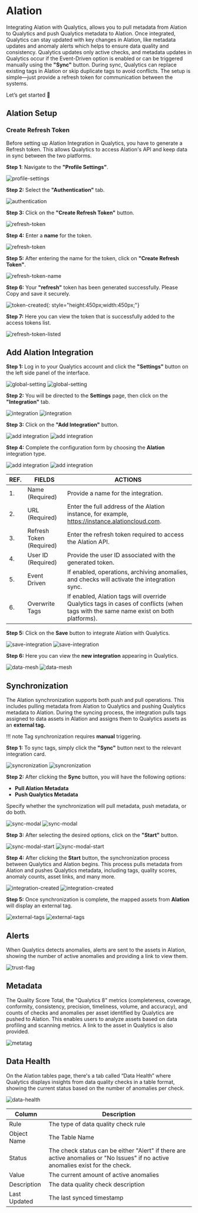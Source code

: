 # Alation

Integrating Alation with Qualytics, allows you to pull metadata from Alation to Qualytics and push Qualytics metadata to Alation. Once integrated, Qualytics can stay updated with key changes in Alation, like metadata updates and anomaly alerts which helps to ensure data quality and consistency. Qualytics updates only active checks, and metadata updates in Qualytics occur if the Event-Driven option is enabled or can be triggered manually using the **"Sync"** button. During sync, Qualytics can replace existing tags in Alation or skip duplicate tags to avoid conflicts. The setup is simple—just provide a refresh token for communication between the systems.

Let’s get started 🚀

## Alation Setup

### Create Refresh Token

Before setting up Alation Integration in Qualytics, you have to generate a Refresh token. This allows Qualytics to access Alation's API and keep data in sync between the two platforms.

**Step 1**: Navigate to the **"Profile Settings"**.

![profile-settings](../../assets/integrations/alation/alation-profile-settings-1.png)

**Step 2:** Select the **"Authentication"** tab.

![authentication](../../assets/integrations/alation/alation-authentication-tab-2.png)

**Step 3:** Click on the **"Create Refresh Token"** button.

![refresh-token](../../assets/integrations/alation/alation-refresh-token-3.png)

**Step 4:** Enter a **name** for the token.

![refresh-token](../../assets/integrations/alation/qualytics-alation-refresh-token-4.png)

**Step 5:** After entering the name for the token, click on **"Create Refresh Token"**.

![refresh-token-name](../../assets/integrations/alation/alation-refresh-token-name-5.png)

**Step 6:** Your **"refresh"** token has been generated successfully. Please Copy and save it securely.

![token-created](../../assets/integrations/alation/alation-token-created-6.png){: style="height:450px;width:450px;"}

**Step 7:** Here you can view the token that is successfully added to the access tokens list.

![refresh-token-listed](../../assets/integrations/alation/alation-refresh-token-listed-7.png)

## Add Alation Integration

**Step 1:**  Log in to your Qualytics account and click the **"Settings"** button on the left side panel of the interface.

![global-setting](../../assets/integrations/alation/global-setting-light-8.png#only-light)
![global-setting](../../assets/integrations/alation/global-setting-dark-8.png#only-dark)

**Step 2:** You will be directed to the **Settings** page, then click on the **"Integration"** tab.

![integration](../../assets/integrations/alation/qualytics-alation-integration-light-9.png#only-light)
![integration](../../assets/integrations/alation/qualytics-alation-integration-dark-9.png#only-dark)

**Step 3:** Click on the **"Add Integration"** button.

![add integration](../../assets/integrations/alation/add-integration-light-10.png#only-light)
![add integration](../../assets/integrations/alation/add-integration-dark-10.png#only-dark)

**Step 4:** Complete the configuration form by choosing the **Alation** integration type.

![add integration](../../assets/integrations/alation/qualytics-add-integration-light-11.png#only-light)
![add integration](../../assets/integrations/alation/qualytics-add-integration-dark-11.png#only-dark)

|REF.|FIELDS |ACTIONS|
| ---| ----- | ----- |
| 1️. |Name (Required)| Provide a name for the integration. |
| 2. | URL (Required) | Enter the full address of the Alation instance, for example,  https://instance.alationcloud.com. |
| 3. | Refresh Token (Required) | Enter the refresh token required to access the Alation API. |
| 4. | User ID (Required) | Provide the user ID associated with the generated token. |
| 5. | Event Driven | If enabled, operations, archiving anomalies, and checks will activate the integration sync. |
| 6. | Overwrite Tags | If enabled, Alation tags will override Qualytics tags in cases of conflicts (when tags with the same name exist on both platforms). |

**Step 5:** Click on the **Save** button to integrate Alation with Qualytics. 

![save-integration](../../assets/integrations/alation/qualytics-add-integration-save-light-13.png#only-light)
![save-integration](../../assets/integrations/alation/qualytics-add-integration-save-dark-12.png#only-dark)

**Step 6:** Here you can view the **new integration** appearing in Qualytics.

![data-mesh](../../assets/integrations/alation/alation-data-mesh-light-13.png#only-light)
![data-mesh](../../assets/integrations/alation/alation-data-mesh-dark-13.png#only-dark)
                 
## Synchronization

The Alation synchronization supports both push and pull operations. This includes pulling metadata from Alation to Qualytics and pushing Qualytics metadata to Alation. During the syncing process, the integration pulls tags assigned to data assets in Alation and assigns them to Qualytics assets as an **external tag.**

!!! note 
    Tag synchronization requires **manual** triggering.


**Step 1:** To sync tags, simply click the **"Sync"** button next to the relevant integration card.

![syncronization](../../assets/integrations/alation/alation-syncronization-light-14.png#only-light)
![syncronization](../../assets/integrations/alation/alation-syncronization-dark-14.png#only-dark)

**Step 2:** After clicking the **Sync** button, you will have the following options:

- **Pull Alation Metadata**  
- **Push Qualytics Metadata**

Specify whether the synchronization will pull metadata, push metadata, or do both.

![sync-modal](../../assets/integrations/alation/alation-sync-modal-light-15.png#only-light)
![sync-modal](../../assets/integrations/alation/alation-sync-modal-dark-15.png#only-dark)

**Step 3:** After selecting the desired options, click on the **"Start"** button.

![sync-modal-start](../../assets/integrations/alation/alation-sync-modal-start-light.png#only-light)
![sync-modal-start](../../assets/integrations/alation/alation-sync-modal-start-dark.png#only-dark)

**Step 4:** After clicking the **Start** button, the synchronization process between Qualytics and Alation begins. This process pulls metadata from Alation and pushes Qualytics metadata, including tags, quality scores, anomaly counts, asset links, and many more.

![integration-created](../../assets/integrations/alation/qualytics-alation-integration-created-light-17.png#only-light)
![integration-created](../../assets/integrations/alation/qualytics-alation-integration-created-dark-17.png#only-dark)

**Step 5:** Once synchronization is complete, the mapped assets from **Alation** will display an external tag.

![external-tags](../../assets/integrations/alation/qualytics-external-tags-light-18.png#only-light)
![external-tags](../../assets/integrations/alation/qualytics-external-tags-dark-18.png#only-dark)

## Alerts

When Qualytics detects anomalies, alerts are sent to the assets in Alation, showing the number of active anomalies and providing a link to view them.

![trust-flag](../../assets/integrations/alation/alation-trust-flag-20.png#only-light)

## Metadata

The Quality Score Total, the "Qualytics 8" metrics (completeness, coverage, conformity, consistency, precision, timeliness, volume, and accuracy), and counts of checks and anomalies per asset identified by Qualytics are pushed to Alation. This enables users to analyze assets based on data profiling and scanning metrics. A link to the asset in Qualytics is also provided.

![metatag](../../assets/integrations/alation/alation-metatag-21.png)

## Data Health

On the Alation tables page, there's a tab called “Data Health” where Qualytics displays insights from data quality checks in a table format, showing the current status based on the number of anomalies per check.

![data-health](../../assets/integrations/alation/alation-data-health-22.png)

| Column| Description |
| ----- | ----- |
| Rule  | The type of data quality check rule |
| Object Name |  The Table Name |
| Status | The check status can be either "Alert" if there are active anomalies or "No Issues" if no active anomalies exist for the check.   |
| Value | The current amount of active anomalies |
| Description | The data quality check description |
| Last Updated | The last synced timestamp |

